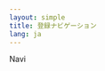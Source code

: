 ```yaml
---
layout: simple
title: 登録ナビゲーション
lang: ja
---
```


<script type="module" src="/assets/js/submission-wizard.js"></script>
<submission-wizard locale="ja">Navi</submission-wizard>